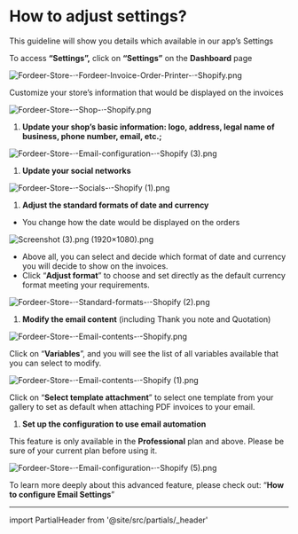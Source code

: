# How to adjust settings?


This guideline will show you details which available in our app’s Settings

To access **“Settings”,** click on **“Settings”** on the **Dashboard** page

![Fordeer-Store-·-Fordeer-Invoice-Order-Printer-·-Shopify.png](How%20to%20adjust%20settings%2095bada283c7049a7984fc9d371b83bb0/Fordeer-Store--Fordeer-Invoice-Order-Printer--Shopify.png)

Customize your store’s information that would be displayed on the invoices

![Fordeer-Store-·-Shop-·-Shopify.png](How%20to%20adjust%20settings%2095bada283c7049a7984fc9d371b83bb0/Fordeer-Store--Shop--Shopify.png)

1. **Update your shop’s basic information: logo, address, legal name of business, phone number, email, etc.;**

![Fordeer-Store-·-Email-configuration-·-Shopify (3).png](How%20to%20adjust%20settings%2095bada283c7049a7984fc9d371b83bb0/Fordeer-Store--Email-configuration--Shopify_(3).png)

1. **Update your social networks**

![Fordeer-Store-·-Socials-·-Shopify (1).png](How%20to%20adjust%20settings%2095bada283c7049a7984fc9d371b83bb0/Fordeer-Store--Socials--Shopify_(1).png)

1. **Adjust the standard formats of date and currency**
- You change how the date would be displayed on the orders

![Screenshot (3).png (1920×1080).png](How%20to%20adjust%20settings%2095bada283c7049a7984fc9d371b83bb0/Screenshot_(3).png_(19201080).png)

- Above all, you can select and decide which format of date and currency you will decide to show on the invoices.
- Click “**Adjust format**” to choose and set directly as the default currency format meeting your requirements.

![Fordeer-Store-·-Standard-formats-·-Shopify (2).png](How%20to%20adjust%20settings%2095bada283c7049a7984fc9d371b83bb0/Fordeer-Store--Standard-formats--Shopify_(2).png)

1. **Modify the email content** (including Thank you note and Quotation)

![Fordeer-Store-·-Email-contents-·-Shopify.png](How%20to%20adjust%20settings%2095bada283c7049a7984fc9d371b83bb0/Fordeer-Store--Email-contents--Shopify.png)

Click on “**Variables**”, and you will see the list of all variables available that you can select to modify.

![Fordeer-Store-·-Email-contents-·-Shopify (1).png](How%20to%20adjust%20settings%2095bada283c7049a7984fc9d371b83bb0/Fordeer-Store--Email-contents--Shopify_(1).png)

Click on “**Select template attachment**” to select one template from your gallery to set as default when attaching PDF invoices to your email.

1. **Set up the configuration to use email automation**

This feature is only available in the **Professional** plan and above. Please be sure of your current plan before using it. 

![Fordeer-Store-·-Email-configuration-·-Shopify (5).png](How%20to%20adjust%20settings%2095bada283c7049a7984fc9d371b83bb0/Fordeer-Store--Email-configuration--Shopify_(5).png)

To learn more deeply about this advanced feature, please check out: “**How to configure Email Settings**”

---

import PartialHeader from '@site/src/partials/_header'

<PartialHeader/>
